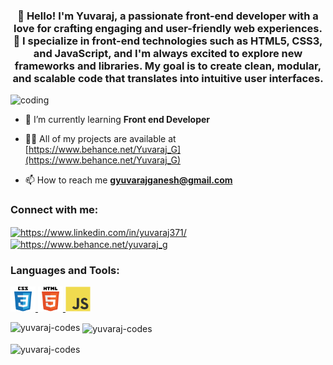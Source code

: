 <h3 align="center">👋 Hello! I'm Yuvaraj, a passionate front-end developer with a love for crafting engaging and user-friendly web experiences. 🌟 I specialize in front-end technologies such as HTML5, CSS3, and JavaScript, and I'm always excited to explore new frameworks and libraries. My goal is to create clean, modular, and scalable code that translates into intuitive user interfaces.</h3>

 ![coding](https://github.com/Yuvaraj-codes/Yuvaraj-codes/assets/137691847/1dc0e42a-07f0-4656-a2e2-08c64ac86fe8")



- 🌱 I’m currently learning **Front end Developer**

- 👨‍💻 All of my projects are available at [https://www.behance.net/Yuvaraj_G](https://www.behance.net/Yuvaraj_G)

- 📫 How to reach me **gyuvarajganesh@gmail.com**

<h3 align="left">Connect with me:</h3>
<p align="left">
<a href="https://linkedin.com/in/https://www.linkedin.com/in/yuvaraj371/" target="blank"><img align="center" src="https://raw.githubusercontent.com/rahuldkjain/github-profile-readme-generator/master/src/images/icons/Social/linked-in-alt.svg" alt="https://www.linkedin.com/in/yuvaraj371/" height="30" width="40" /></a>
<a href="https://www.behance.net/https://www.behance.net/yuvaraj_g" target="blank"><img align="center" src="https://raw.githubusercontent.com/rahuldkjain/github-profile-readme-generator/master/src/images/icons/Social/behance.svg" alt="https://www.behance.net/yuvaraj_g" height="30" width="40" /></a>
</p>

<h3 align="left">Languages and Tools:</h3>
<p align="left"> <a href="https://www.w3schools.com/css/" target="_blank" rel="noreferrer"> <img src="https://raw.githubusercontent.com/devicons/devicon/master/icons/css3/css3-original-wordmark.svg" alt="css3" width="40" height="40"/> </a> <a href="https://www.w3.org/html/" target="_blank" rel="noreferrer"> <img src="https://raw.githubusercontent.com/devicons/devicon/master/icons/html5/html5-original-wordmark.svg" alt="html5" width="40" height="40"/> </a> <a href="https://developer.mozilla.org/en-US/docs/Web/JavaScript" target="_blank" rel="noreferrer"> <img src="https://raw.githubusercontent.com/devicons/devicon/master/icons/javascript/javascript-original.svg" alt="javascript" width="40" height="40"/> </a> </p>

<p><img align="left" src="https://github-readme-stats.vercel.app/api/top-langs?username=yuvaraj-codes&show_icons=true&locale=en&layout=compact" alt="yuvaraj-codes" /></p>

<p>&nbsp;<img align="center" src="https://github-readme-stats.vercel.app/api?username=yuvaraj-codes&show_icons=true&locale=en" alt="yuvaraj-codes" /></p>

<p><img align="center" src="https://github-readme-streak-stats.herokuapp.com/?user=yuvaraj-codes&" alt="yuvaraj-codes" /></p>
